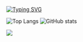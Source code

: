 [![Typing SVG](https://readme-typing-svg.demolab.com/?lines=Coding+is+a+joy!&center=true&vCenter=true&width=500&size=40)](https://git.io/typing-svg)

![Top Langs](https://github-readme-stats.vercel.app/api/top-langs/?username=codEnjoyer) ![GitHub stats](https://github-profile-summary-cards.vercel.app/api/cards/profile-details?username=codEnjoyer&theme=github)

![](https://komarev.com/ghpvc/?username=codEnjoyer&style=flat-square&color=blue)


